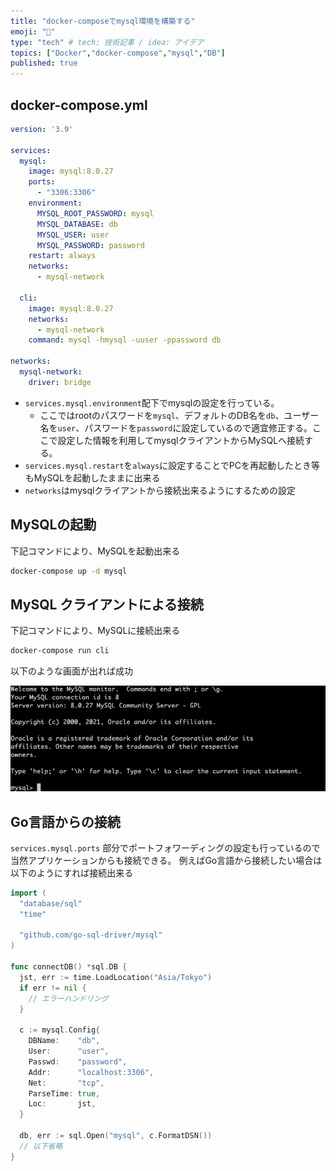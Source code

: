 ```yaml
---
title: "docker-composeでmysql環境を構築する"
emoji: "🐙"
type: "tech" # tech: 技術記事 / idea: アイデア
topics: ["Docker","docker-compose","mysql","DB"]
published: true
---
```


## docker-compose.yml

```yaml:docker-compose.yaml
version: '3.9'

services:
  mysql:
    image: mysql:8.0.27
    ports:
      - "3306:3306"
    environment:
      MYSQL_ROOT_PASSWORD: mysql
      MYSQL_DATABASE: db
      MYSQL_USER: user
      MYSQL_PASSWORD: password
    restart: always
    networks:
      - mysql-network

  cli:
    image: mysql:8.0.27
    networks:
      - mysql-network
    command: mysql -hmysql -uuser -ppassword db

networks:
  mysql-network:
    driver: bridge
```

* `services.mysql.environment`配下でmysqlの設定を行っている。
  * ここではrootのパスワードを`mysql`、デフォルトのDB名を`db`、ユーザー名を`user`、パスワードを`password`に設定しているので適宜修正する。ここで設定した情報を利用してmysqlクライアントからMySQLへ接続する。
* `services.mysql.restart`を`always`に設定することでPCを再起動したとき等もMySQLを起動したままに出来る
* `networks`はmysqlクライアントから接続出来るようにするための設定

## MySQLの起動

下記コマンドにより、MySQLを起動出来る

```bash
docker-compose up -d mysql
```

## MySQL クライアントによる接続

下記コマンドにより、MySQLに接続出来る

```bash
docker-compose run cli
```

以下のような画面が出れば成功

![mysql client image](/images/mysql.png)

## Go言語からの接続

`services.mysql.ports` 部分でポートフォワーディングの設定も行っているので当然アプリケーションからも接続できる。
例えばGo言語から接続したい場合は以下のようにすれば接続出来る

```go
import (
  "database/sql"
  "time"

  "github.com/go-sql-driver/mysql"
)

func connectDB() *sql.DB {
  jst, err := time.LoadLocation("Asia/Tokyo")
  if err != nil {
    // エラーハンドリング
  }

  c := mysql.Config{
    DBName:    "db",
    User:      "user",
    Passwd:    "password",
    Addr:      "localhost:3306",
    Net:       "tcp",
    ParseTime: true,
    Loc:       jst,
  }

  db, err := sql.Open("mysql", c.FormatDSN())
  // 以下省略
}
```
